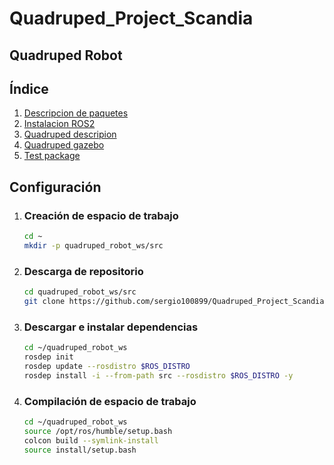 # Quadruped_Project_Scandia
## Quadruped Robot

## Índice

1. [Descripcion de paquetes](./doc/packages_doc.md)
2. [Instalacion ROS2](./doc/install_ros.md)
3. [Quadruped descripion](quadruped_description/README.md)
4. [Quadruped gazebo](quadruped_gazebo/README.md)
5. [Test package](test_package/README.md)

## Configuración

1. ### Creación de espacio de trabajo
    ```bash
    cd ~
    mkdir -p quadruped_robot_ws/src
    ```
2. ### Descarga de repositorio
    ```bash
    cd quadruped_robot_ws/src
    git clone https://github.com/sergio100899/Quadruped_Project_Scandia.git 
    ```
3. ### Descargar e instalar dependencias
    ```bash
    cd ~/quadruped_robot_ws
    rosdep init
    rosdep update --rosdistro $ROS_DISTRO
    rosdep install -i --from-path src --rosdistro $ROS_DISTRO -y
    ```
4. ### Compilación de espacio de trabajo

    ```bash
    cd ~/quadruped_robot_ws
    source /opt/ros/humble/setup.bash 
    colcon build --symlink-install
    source install/setup.bash
    ```
